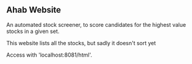 Ahab Website
-----------------------

An automated stock screener, to score candidates for the highest value stocks in a given set.

This website lists all the stocks, but sadly it doesn't sort yet

Access with 'localhost:8081/html'.
